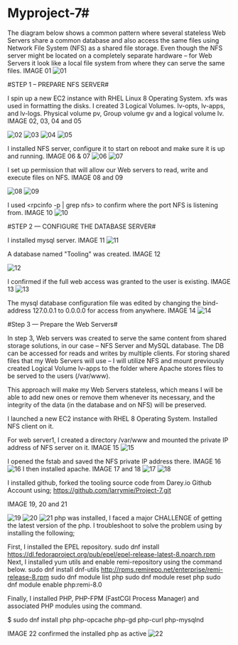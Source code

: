 # Myproject-7#
The diagram below shows a common pattern where several stateless Web Servers share a common database and also access the same files using Network File System (NFS) as a shared file storage. Even though the NFS server might be located on a completely separate hardware – for Web Servers it look like a local file system from where they can serve the same files. IMAGE 01
![01](https://user-images.githubusercontent.com/91284177/141683652-03f06854-fdc3-4a8a-b2da-a466e2cb5ebd.png)

#STEP 1 – PREPARE NFS SERVER#

I spin up a new EC2 instance with RHEL Linux 8 Operating System. xfs was used in formatting the disks.
I created 3 Logical Volumes. lv-opts, lv-apps, and lv-logs. Physical volume pv, Group volume gv and a logical volume lv. IMAGE 02, 03, 04 and 05

![02](https://user-images.githubusercontent.com/91284177/141684021-29b7a45d-82a0-44b8-a8d0-6beb88428469.png)
![03](https://user-images.githubusercontent.com/91284177/141684027-cfb2cf07-4221-4b7d-85a1-d1b1968b6c0b.png)
![04](https://user-images.githubusercontent.com/91284177/141684035-6fddee5b-c653-477e-b0d3-8b084c443593.png)
![05](https://user-images.githubusercontent.com/91284177/141684045-8d58c33c-769e-4193-87eb-c2256a6ad5e6.png)

I installed NFS server, configure it to start on reboot and make sure it is up and running. IMAGE 06 & 07
![06](https://user-images.githubusercontent.com/91284177/141684131-3d7529b2-c445-4b4e-80ff-2831258d3584.png)
![07](https://user-images.githubusercontent.com/91284177/141684132-aa1fa957-f5b7-4b8e-a838-5605c01f9217.png)

I set up permission that will allow our Web servers to read, write and execute files on NFS. IMAGE 08 and 09

![08](https://user-images.githubusercontent.com/91284177/141684257-958fc887-bb10-40b9-becd-33537dd74361.png)
![09](https://user-images.githubusercontent.com/91284177/141684291-e3d72b51-1515-4051-b1e6-fbe0e78b6ad3.png)

I used <rpcinfo -p | grep nfs> to confirm where the port NFS is listening from. IMAGE 10
![10](https://user-images.githubusercontent.com/91284177/141684368-2fb4c9f9-de78-43f3-a45f-e3e98f5b7f91.png)

#STEP 2 — CONFIGURE THE DATABASE SERVER#

I installed mysql server. IMAGE 11
![11](https://user-images.githubusercontent.com/91284177/141685537-2d917ad6-4dfe-456d-addc-ef244073c263.png)

A database named "Tooling" was created. IMAGE 12

![12](https://user-images.githubusercontent.com/91284177/141686037-e1d718a7-e440-493e-9082-769c008fedc5.png)

I confirmed if the full web access was granted to the user is existing. IMAGE 13
![13](https://user-images.githubusercontent.com/91284177/141686607-82941865-b0a1-4203-9482-aaaa57993b26.png)

The mysql database configuration file was edited by changing the bind-address 127.0.0.1 to 0.0.0.0 for access from anywhere. IMAGE 14
![14](https://user-images.githubusercontent.com/91284177/141788701-8662668b-61d3-4912-94a2-7a6b9b6fc831.png)


#Step 3 — Prepare the Web Servers#

In step 3, Web servers was created to serve the same content from shared storage solutions, in our case – NFS Server and MySQL database. The DB can be accessed for reads and writes by multiple clients. For storing shared files that my Web Servers will use – I will utilize NFS and mount previously created Logical Volume lv-apps to the folder where Apache stores files to be served to the users (/var/www).

This approach will make my Web Servers stateless, which means I will be able to add new ones or remove them whenever its necessary, and the integrity of the data (in the database and on NFS) will be preserved.

I launched a new EC2 instance with RHEL 8 Operating System. Installed NFS client on it.

For web server1, I created a directory /var/www and mounted the private IP address of NFS server on it. IMAGE 15
![15](https://user-images.githubusercontent.com/91284177/141792761-7ad59a7a-df56-4019-bc54-56cb7693fcf9.png)

I opened the fstab and saved the NFS private IP address there. IMAGE 16
![16](https://user-images.githubusercontent.com/91284177/141794944-7c393436-769f-4b11-b6aa-b9e2312546d7.png)
I then installed apache. IMAGE 17 and 18
![17](https://user-images.githubusercontent.com/91284177/141795244-1996d4fe-663b-42f1-8be0-cd8df548102d.png)
![18](https://user-images.githubusercontent.com/91284177/141820315-a2a07115-18e0-485e-8e43-3290631610d6.png)

I installed github, forked the tooling source code from  Darey.io Github Account using; <https://github.com/larrymie/Project-7.git>

IMAGE 19, 20 and 21

![19](https://user-images.githubusercontent.com/91284177/141957365-06717503-6d3a-42ad-8d00-d5c33dba31ce.png)
![20](https://user-images.githubusercontent.com/91284177/141957378-bdb533d5-6091-4be7-9959-224f7ce91fec.png)
![21](https://user-images.githubusercontent.com/91284177/141957386-3162d559-b1d0-4195-88f9-b060956441e7.png)
php was installed, I faced a major CHALLENGE of getting the latest version of the php. I troubleshoot to solve the problem using by installing the following;

First, I installed the EPEL repository.
 sudo dnf install https://dl.fedoraproject.org/pub/epel/epel-release-latest-8.noarch.rpm
Next, I installed yum utils and enable remi-repository using the command below.
sudo dnf install dnf-utils http://rpms.remirepo.net/enterprise/remi-release-8.rpm
sudo dnf module list php
 sudo dnf module reset php
 sudo dnf module enable php:remi-8.0


Finally, I installed PHP, PHP-FPM (FastCGI Process Manager) and associated PHP modules using the command.

$ sudo dnf install php php-opcache php-gd php-curl php-mysqlnd

IMAGE 22 confirmed the installed php as active
![22](https://user-images.githubusercontent.com/91284177/142046861-2006141d-b2a8-4981-981a-4a8d703fe71c.png)
